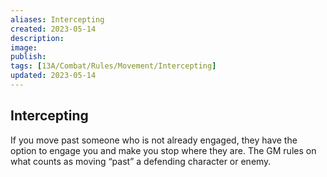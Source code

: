 ```yaml
---
aliases: Intercepting
created: 2023-05-14
description: 
image: 
publish: 
tags: [13A/Combat/Rules/Movement/Intercepting]
updated: 2023-05-14
---
```


## Intercepting

If you move past someone who is not already engaged, they have the option to engage you and make you stop where they are. The GM rules on what counts as moving “past” a defending character or enemy.